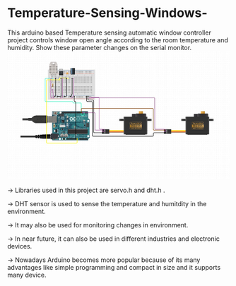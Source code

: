 # Temperature-Sensing-Windows-
This arduino based Temperature sensing automatic window controller project controls window open angle according to the room temperature and humidity. Show these parameter changes on the serial monitor.
![Circuit Diagram](https://github.com/Monika3002/Temperature-Sensing-Windows-/blob/main/image.jpeg)

-> Libraries used in this project are servo.h and dht.h .

-> DHT sensor is used to sense the temperature and humitdity in the environment.

-> It may also be used for monitoring changes in environment.

-> In near future, it can also be used in different industries and electronic devices.

-> Nowadays Arduino becomes more popular because of its many advantages like simple programming and compact in size and it supports many device.



